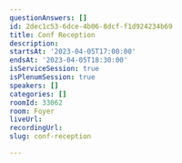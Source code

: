```yaml
---
questionAnswers: []
id: 2dec1c53-6dce-4b06-8dcf-f1d924234b69
title: Conf Reception
description: 
startsAt: '2023-04-05T17:00:00'
endsAt: '2023-04-05T18:30:00'
isServiceSession: true
isPlenumSession: true
speakers: []
categories: []
roomId: 33062
room: Foyer
liveUrl: 
recordingUrl: 
slug: conf-reception

---
```

